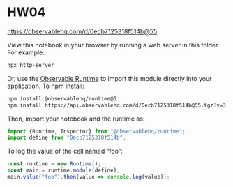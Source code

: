 # HW04

https://observablehq.com/d/0ecb7125318f514b@55

View this notebook in your browser by running a web server in this folder. For
example:

~~~sh
npx http-server
~~~

Or, use the [Observable Runtime](https://github.com/observablehq/runtime) to
import this module directly into your application. To npm install:

~~~sh
npm install @observablehq/runtime@5
npm install https://api.observablehq.com/d/0ecb7125318f514b@55.tgz?v=3
~~~

Then, import your notebook and the runtime as:

~~~js
import {Runtime, Inspector} from "@observablehq/runtime";
import define from "0ecb7125318f514b";
~~~

To log the value of the cell named “foo”:

~~~js
const runtime = new Runtime();
const main = runtime.module(define);
main.value("foo").then(value => console.log(value));
~~~
